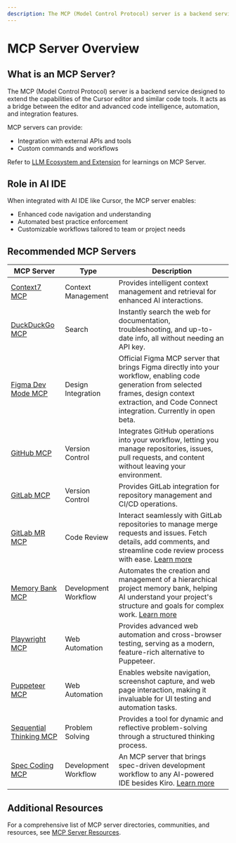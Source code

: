```yaml
---
description: The MCP (Model Control Protocol) server is a backend service designed to extend the capabilities of the Cursor editor and similar code tools. It acts as a bridge between the editor and advanced code intelligence, automation, and integration features.
---
```


# MCP Server Overview

## What is an MCP Server?

The MCP (Model Control Protocol) server is a backend service designed to extend the capabilities of the Cursor editor and similar code tools. It acts as a bridge between the editor and advanced code intelligence, automation, and integration features.

MCP servers can provide:

- Integration with external APIs and tools
- Custom commands and workflows

Refer to [LLM Ecosystem and Extension](https://ai-skills-baseline.swex.zuluplane.io/Building-GenAI-Solutions/03-LLM-Ecosystem-and-Extension.html) for learnings on MCP Server.

## Role in AI IDE

When integrated with AI IDE like Cursor, the MCP server enables:

- Enhanced code navigation and understanding
- Automated best practice enforcement
- Customizable workflows tailored to team or project needs

## Recommended MCP Servers

| MCP Server | Type | Description |
|------------|------|-------------|
| [Context7 MCP](https://github.com/upstash/context7-mcp) | Context Management | Provides intelligent context management and retrieval for enhanced AI interactions. |
| [DuckDuckGo MCP](https://github.com/nickclyde/duckduckgo-mcp-server) | Search | Instantly search the web for documentation, troubleshooting, and up-to-date info, all without needing an API key. |
| [Figma Dev Mode MCP](https://help.figma.com/hc/en-us/articles/32132100833559-Guide-to-the-Dev-Mode-MCP-Server) | Design Integration | Official Figma MCP server that brings Figma directly into your workflow, enabling code generation from selected frames, design context extraction, and Code Connect integration. Currently in open beta. |
| [GitHub MCP](https://github.com/modelcontextprotocol/servers/tree/main/src/github) | Version Control | Integrates GitHub operations into your workflow, letting you manage repositories, issues, pull requests, and content without leaving your environment. |
| [GitLab MCP](https://github.com/smithery-ai/gitlab) | Version Control | Provides GitLab integration for repository management and CI/CD operations. |
| [GitLab MR MCP](https://github.com/kevinlin/gitlab-mr-mcp) | Code Review | Interact seamlessly with GitLab repositories to manage merge requests and issues. Fetch details, add comments, and streamline code review process with ease. [Learn more](gitlab-mr-mcp.md) |
| [Memory Bank MCP](https://github.com/ipospelov/mcp-memory-bank) | Development Workflow | Automates the creation and management of a hierarchical project memory bank, helping AI understand your project's structure and goals for complex work. [Learn more](memory-bank.md) |
| [Playwright MCP](https://github.com/microsoft/playwright-mcp) | Web Automation | Provides advanced web automation and cross-browser testing, serving as a modern, feature-rich alternative to Puppeteer. |
| [Puppeteer MCP](https://github.com/modelcontextprotocol/servers/tree/main/src/puppeteer) | Web Automation | Enables website navigation, screenshot capture, and web page interaction, making it invaluable for UI testing and automation tasks. |
| [Sequential Thinking MCP](https://github.com/modelcontextprotocol/servers/tree/main/src/sequentialthinking) | Problem Solving | Provides a tool for dynamic and reflective problem-solving through a structured thinking process. |
| [Spec Coding MCP](https://github.com/kevinlin/spec-coding-mcp) | Development Workflow | An MCP server that brings spec-driven development workflow to any AI-powered IDE besides Kiro. [Learn more](spec-coding-mcp.md) |

## Additional Resources

For a comprehensive list of MCP server directories, communities, and resources, see [MCP Server Resources](mcp-server-resources.md).
